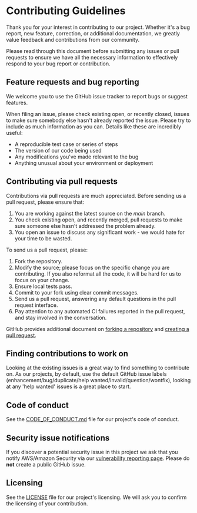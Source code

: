 <!--- Copyright Amazon.com, Inc. or its affiliates. All Rights Reserved. --->
<!--- SPDX-License-Identifier: Apache-2.0 --->

# Contributing Guidelines

Thank you for your interest in contributing to our project. Whether it's a bug report, new
feature, correction, or additional documentation, we greatly value feedback and
contributions from our community.

Please read through this document before submitting any issues or pull requests to ensure we
have all the necessary information to effectively respond to your bug report or
contribution.

## Feature requests and bug reporting

We welcome you to use the GitHub issue tracker to report bugs or suggest features.

When filing an issue, please check existing open, or recently closed, issues to make sure
somebody else hasn't already reported the issue. Please try to include as much information
as you can. Details like these are incredibly useful:

  - A reproducible test case or series of steps
  - The version of our code being used
  - Any modifications you've made relevant to the bug
  - Anything unusual about your environment or deployment

## Contributing via pull requests

Contributions via pull requests are much appreciated. Before sending us a pull request,
please ensure that:

 1. You are working against the latest source on the *main* branch.
 2. You check existing open, and recently merged, pull requests to make sure someone else
    hasn't addressed the problem already.
 3. You open an issue to discuss any significant work - we would hate for your time to be
    wasted.

To send us a pull request, please:

 1. Fork the repository.
 2. Modify the source; please focus on the specific change you are contributing. If you also
    reformat all the code, it will be hard for us to focus on your change.
 3. Ensure local tests pass.
 4. Commit to your fork using clear commit messages.
 5. Send us a pull request, answering any default questions in the pull request interface.
 6. Pay attention to any automated CI failures reported in the pull request, and stay
    involved in the conversation.

GitHub provides additional document on
[forking a repository](https://help.github.com/articles/fork-a-repo/) and
[creating a pull request](https://help.github.com/articles/creating-a-pull-request/).

## Finding contributions to work on

Looking at the existing issues is a great way to find something to contribute on. As our
projects, by default, use the default GitHub issue labels
(enhancement/bug/duplicate/help wanted/invalid/question/wontfix), looking at any 'help
wanted' issues is a great place to start.

## Code of conduct

See the [CODE_OF_CONDUCT.md](CODE_OF_CONDUCT.md) file for our project's code of conduct.

## Security issue notifications

If you discover a potential security issue in this project we ask that you notify AWS/Amazon
Security via our
[vulnerability reporting page](http://aws.amazon.com/security/vulnerability-reporting/).
Please do **not** create a public GitHub issue.

## Licensing

See the [LICENSE](LICENSE) file for our project's licensing. We will ask you to confirm the
licensing of your contribution.
